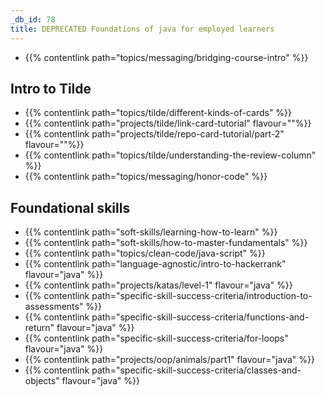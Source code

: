 ```yaml
---
_db_id: 78
title: DEPRECATED Foundations of java for employed learners
---
```


- {{% contentlink path="topics/messaging/bridging-course-intro" %}}

## Intro to Tilde

- {{% contentlink path="topics/tilde/different-kinds-of-cards" %}}
- {{% contentlink path="projects/tilde/link-card-tutorial" flavour=""%}}
- {{% contentlink path="projects/tilde/repo-card-tutorial/part-2" flavour=""%}}
- {{% contentlink path="topics/tilde/understanding-the-review-column" %}}
- {{% contentlink path="topics/messaging/honor-code" %}}

## Foundational skills

- {{% contentlink path="soft-skills/learning-how-to-learn" %}}
- {{% contentlink path="soft-skills/how-to-master-fundamentals" %}}
- {{% contentlink path="topics/clean-code/java-script" %}}
- {{% contentlink path="language-agnostic/intro-to-hackerrank" flavour="java" %}}
- {{% contentlink path="projects/katas/level-1" flavour="java" %}}
- {{% contentlink path="specific-skill-success-criteria/introduction-to-assessments" %}}
- {{% contentlink path="specific-skill-success-criteria/functions-and-return" flavour="java" %}}
- {{% contentlink path="specific-skill-success-criteria/for-loops" flavour="java" %}}
- {{% contentlink path="projects/oop/animals/part1"  flavour="java" %}}
- {{% contentlink path="specific-skill-success-criteria/classes-and-objects" flavour="java" %}}
